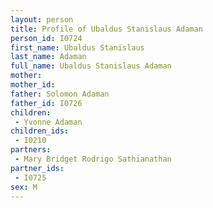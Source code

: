 ```yaml
---
layout: person
title: Profile of Ubaldus Stanislaus Adaman
person_id: I0724
first_name: Ubaldus Stanislaus
last_name: Adaman
full_name: Ubaldus Stanislaus Adaman
mother: 
mother_id: 
father: Solomon Adaman
father_id: I0726
children:
 - Yvonne Adaman
children_ids:
 - I0210
partners:
 - Mary Bridget Rodrigo Sathianathan
partner_ids:
 - I0725
sex: M
---
```



